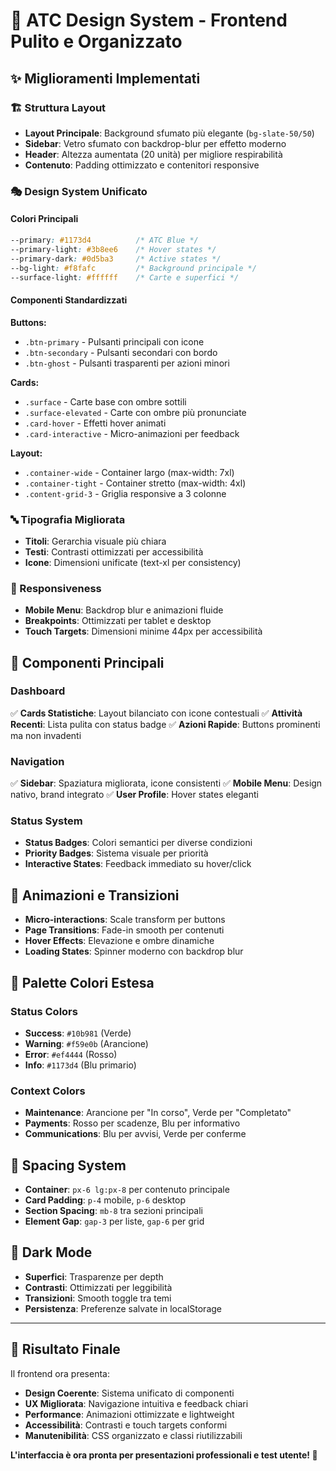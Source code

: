 # 🎨 ATC Design System - Frontend Pulito e Organizzato

## ✨ Miglioramenti Implementati

### 🏗️ Struttura Layout
- **Layout Principale**: Background sfumato più elegante (`bg-slate-50/50`)
- **Sidebar**: Vetro sfumato con backdrop-blur per effetto moderno
- **Header**: Altezza aumentata (20 unità) per migliore respirabilità
- **Contenuto**: Padding ottimizzato e contenitori responsive

### 🎭 Design System Unificato

#### Colori Principali
```css
--primary: #1173d4          /* ATC Blue */
--primary-light: #3b8ee6    /* Hover states */
--primary-dark: #0d5ba3     /* Active states */
--bg-light: #f8fafc         /* Background principale */
--surface-light: #ffffff    /* Carte e superfici */
```

#### Componenti Standardizzati

**Buttons:**
- `.btn-primary` - Pulsanti principali con icone
- `.btn-secondary` - Pulsanti secondari con bordo
- `.btn-ghost` - Pulsanti trasparenti per azioni minori

**Cards:**
- `.surface` - Carte base con ombre sottili
- `.surface-elevated` - Carte con ombre più pronunciate
- `.card-hover` - Effetti hover animati
- `.card-interactive` - Micro-animazioni per feedback

**Layout:**
- `.container-wide` - Container largo (max-width: 7xl)
- `.container-tight` - Container stretto (max-width: 4xl)
- `.content-grid-3` - Griglia responsive a 3 colonne

### 🔤 Tipografia Migliorata
- **Titoli**: Gerarchia visuale più chiara
- **Testi**: Contrasti ottimizzati per accessibilità
- **Icone**: Dimensioni unificate (text-xl per consistency)

### 📱 Responsiveness
- **Mobile Menu**: Backdrop blur e animazioni fluide
- **Breakpoints**: Ottimizzati per tablet e desktop
- **Touch Targets**: Dimensioni minime 44px per accessibilità

## 🎯 Componenti Principali

### Dashboard
✅ **Cards Statistiche**: Layout bilanciato con icone contestuali
✅ **Attività Recenti**: Lista pulita con status badge
✅ **Azioni Rapide**: Buttons prominenti ma non invadenti

### Navigation
✅ **Sidebar**: Spaziatura migliorata, icone consistenti
✅ **Mobile Menu**: Design nativo, brand integrato
✅ **User Profile**: Hover states eleganti

### Status System
- **Status Badges**: Colori semantici per diverse condizioni
- **Priority Badges**: Sistema visuale per priorità
- **Interactive States**: Feedback immediato su hover/click

## 🔄 Animazioni e Transizioni
- **Micro-interactions**: Scale transform per buttons
- **Page Transitions**: Fade-in smooth per contenuti
- **Hover Effects**: Elevazione e ombre dinamiche
- **Loading States**: Spinner moderno con backdrop blur

## 🎨 Palette Colori Estesa

### Status Colors
- **Success**: `#10b981` (Verde)
- **Warning**: `#f59e0b` (Arancione)
- **Error**: `#ef4444` (Rosso)
- **Info**: `#1173d4` (Blu primario)

### Context Colors
- **Maintenance**: Arancione per "In corso", Verde per "Completato"
- **Payments**: Rosso per scadenze, Blu per informativo
- **Communications**: Blu per avvisi, Verde per conferme

## 📐 Spacing System
- **Container**: `px-6 lg:px-8` per contenuto principale
- **Card Padding**: `p-4` mobile, `p-6` desktop
- **Section Spacing**: `mb-8` tra sezioni principali
- **Element Gap**: `gap-3` per liste, `gap-6` per grid

## 🌙 Dark Mode
- **Superfici**: Trasparenze per depth
- **Contrasti**: Ottimizzati per leggibilità
- **Transizioni**: Smooth toggle tra temi
- **Persistenza**: Preferenze salvate in localStorage

---

## 🚀 Risultato Finale

Il frontend ora presenta:
- **Design Coerente**: Sistema unificato di componenti
- **UX Migliorata**: Navigazione intuitiva e feedback chiari
- **Performance**: Animazioni ottimizzate e lightweight
- **Accessibilità**: Contrasti e touch targets conformi
- **Manutenibilità**: CSS organizzato e classi riutilizzabili

**L'interfaccia è ora pronta per presentazioni professionali e test utente! 🎉**